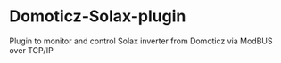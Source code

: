 # Domoticz-Solax-plugin
Plugin to monitor and control Solax inverter from Domoticz via ModBUS over TCP/IP
